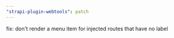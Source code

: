 ```yaml
---
"strapi-plugin-webtools": patch
---
```


fix: don't render a menu item for injected routes that have no label
